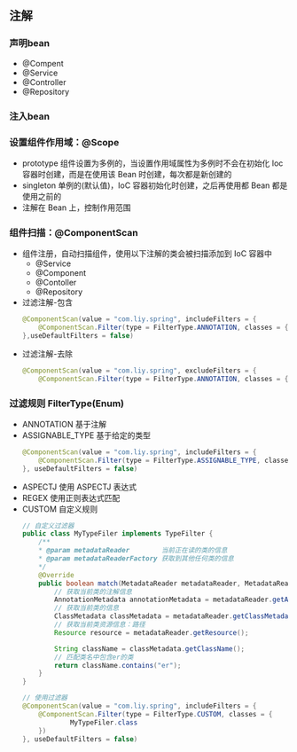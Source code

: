 ## 注解

### 声明bean
- @Compent
- @Service
- @Controller
- @Repository

### 注入bean

### 设置组件作用域：@Scope 
- prototype 组件设置为多例的，当设置作用域属性为多例时不会在初始化 Ioc 容器时创建，而是在使用该 Bean 时创建，每次都是新创建的
- singleton 单例的(默认值)，IoC 容器初始化时创建，之后再使用都 Bean 都是使用之前的
- 注解在 Bean 上，控制作用范围

### 组件扫描：@ComponentScan
- 组件注册，自动扫描组件，使用以下注解的类会被扫描添加到 IoC 容器中
    - @Service
    - @Component
    - @Contoller
    - @Repository  
- 过滤注解-包含
    ```java
    @ComponentScan(value = "com.liy.spring", includeFilters = {
        @ComponentScan.Filter(type = FilterType.ANNOTATION, classes = {Controller.class})
    },useDefaultFilters = false)
    ```    
- 过滤注解-去除
    ```java
    @ComponentScan(value = "com.liy.spring", excludeFilters = {
        @ComponentScan.Filter(type = FilterType.ANNOTATION, classes = {Controller.class, Service.class})})
    ```

### 过滤规则 FilterType(Enum)
- ANNOTATION 基于注解
- ASSIGNABLE_TYPE 基于给定的类型
    ```java
    @ComponentScan(value = "com.liy.spring", includeFilters = {
        @ComponentScan.Filter(type = FilterType.ASSIGNABLE_TYPE, classes ={TestController.class})
    }, useDefaultFilters = false)
    ```
- ASPECTJ 使用 ASPECTJ 表达式
- REGEX 使用正则表达式匹配
- CUSTOM 自定义规则
    ```java
    // 自定义过滤器
    public class MyTypeFiler implements TypeFilter {
        /**
        * @param metadataReader        当前正在读的类的信息
        * @param metadataReaderFactory 获取到其他任何类的信息
        */
        @Override
        public boolean match(MetadataReader metadataReader, MetadataReaderFactory metadataReaderFactory) throws IOException {
            // 获取当前类的注解信息
            AnnotationMetadata annotationMetadata = metadataReader.getAnnotationMetadata();
            // 获取当前类的信息
            ClassMetadata classMetadata = metadataReader.getClassMetadata();
            // 获取当前类资源信息：路径
            Resource resource = metadataReader.getResource();

            String className = classMetadata.getClassName();
            // 匹配类名中包含er的类    
            return className.contains("er");
        }
    }

    // 使用过滤器
    @ComponentScan(value = "com.liy.spring", includeFilters = {
        @ComponentScan.Filter(type = FilterType.CUSTOM, classes = {
                MyTypeFiler.class
        })
    }, useDefaultFilters = false)
    ```